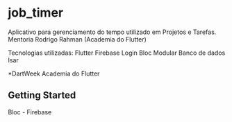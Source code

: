 # job_timer

Aplicativo para gerenciamento do tempo utilizado em Projetos e Tarefas. Mentoria Rodrigo Rahman (Academia do Flutter)

Tecnologias utilizadas: 
Flutter
Firebase Login
Bloc
Modular
Banco de dados Isar

*DartWeek Academia do Flutter
## Getting Started

Bloc - Firebase